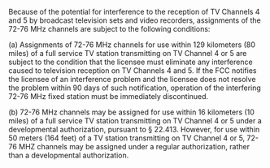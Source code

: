 Because of the potential for interference to the reception of TV Channels 4 and 5 by broadcast television sets and video recorders, assignments of the 72-76 MHz channels are subject to the following conditions:

(a) Assignments of 72-76 MHz channels for use within 129 kilometers (80 miles) of a full service TV station transmitting on TV Channel 4 or 5 are subject to the condition that the licensee must eliminate any interference caused to television reception on TV Channels 4 and 5. If the FCC notifies the licensee of an interference problem and the licensee does not resolve the problem within 90 days of such notification, operation of the interfering 72-76 MHz fixed station must be immediately discontinued.

(b) 72-76 MHz channels may be assigned for use within 16 kilometers (10 miles) of a full service TV station transmitting on TV Channel 4 or 5 under a developmental authorization, pursuant to § 22.413. However, for use within 50 meters (164 feet) of a TV station transmitting on TV Channel 4 or 5, 72-76 MHZ channels may be assigned under a regular authorization, rather than a developmental authorization.

